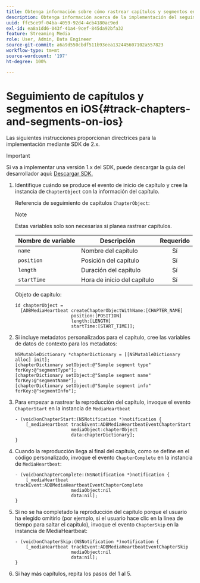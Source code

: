 ```yaml
---
title: Obtenga información sobre cómo rastrear capítulos y segmentos en iOS
description: Obtenga información acerca de la implementación del seguimiento de capítulos y segmentos mediante Media SDK en iOs.
uuid: ffc5ce9f-04ba-4059-92d4-4cb4180ac9ed
exl-id: ea8a1dd6-043f-41a4-9cef-845da92bfa32
feature: Streaming Media
role: User, Admin, Data Engineer
source-git-commit: a6a9d550cbdf511b93eea132445607102a557823
workflow-type: tm+mt
source-wordcount: '197'
ht-degree: 100%

---
```


# Seguimiento de capítulos y segmentos en iOS{#track-chapters-and-segments-on-ios}

Las siguientes instrucciones proporcionan directrices para la implementación mediante SDK de 2.x.

>[!IMPORTANT]
>
> Si va a implementar una versión 1.x del SDK, puede descargar la guía del desarrollador aquí: [Descargar SDK.](/help/getting-started/download-sdks.md)

1. Identifique cuándo se produce el evento de inicio de capítulo y cree la instancia de `ChapterObject` con la información del capítulo.

   Referencia de seguimiento de capítulos `ChapterObject`:

   >[!NOTE]
   >
   >Estas variables solo son necesarias si planea rastrear capítulos.

   | Nombre de variable | Descripción | Requerido |
   | --- | --- | :---: |
   | `name` | Nombre del capítulo | Sí |
   | `position` | Posición del capítulo | Sí |
   | `length` | Duración del capítulo | Sí |
   | `startTime` | Hora de inicio del capítulo | Sí |

   Objeto de capítulo:

   ```
   id chapterObject =  
     [ADBMediaHeartbeat createChapterObjectWithName:[CHAPTER_NAME]
                        position:[POSITION]
                        length:[LENGTH]
                        startTime:[START_TIME]];
   ```

1. Si incluye metadatos personalizados para el capítulo, cree las variables de datos de contexto para los metadatos:

   ```
   NSMutableDictionary *chapterDictionary = [[NSMutableDictionary alloc] init];
   [chapterDictionary setObject:@"Sample segment type" forKey:@"segmentType"];
   [chapterDictionary setObject:@"Sample segment name" forKey:@"segmentName"];
   [chapterDictionary setObject:@"Sample segment info" forKey:@"segmentInfo"];
   ```

1. Para empezar a rastrear la reproducción del capítulo, invoque el evento `ChapterStart` en la instancia de `MediaHeartbeat`

   ```
   - (void)onChapterStart:(NSNotification *)notification {
       [_mediaHeartbeat trackEvent:ADBMediaHeartbeatEventChapterStart  
                        mediaObject:chapterObject     
                        data:chapterDictionary];
   }
   ```

1. Cuando la reproducción llega al final del capítulo, como se define en el código personalizado, invoque el evento `ChapterComplete` en la instancia de `MediaHeartbeat`:

   ```
   - (void)onChapterComplete:(NSNotification *)notification {
       [_mediaHeartbeat trackEvent:ADBMediaHeartbeatEventChapterComplete  
                        mediaObject:nil  
                        data:nil];
   }
   ```

1. Si no se ha completado la reproducción del capítulo porque el usuario ha elegido omitirlo (por ejemplo, si el usuario hace clic en la línea de tiempo para saltar el capítulo), invoque el evento `ChapterSkip` en la instancia de MediaHeartbeat:

   ```
   - (void)onChapterSkip:(NSNotification *)notification {
       [_mediaHeartbeat trackEvent:ADBMediaHeartbeatEventChapterSkip  
                        mediaObject:nil  
                        data:nil];
   }
   ```

1. Si hay más capítulos, repita los pasos del 1 al 5.
